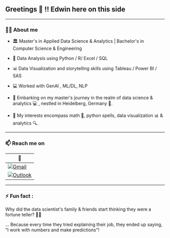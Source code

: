 ## Greetings 👋 !! Edwin here on this side

---

### 🙋‍♂️ About me

- 🏛️ Master's in Applied Data Science & Analytics | Bachelor's in Computer Science & Engineering
- 🔎 Data Analysis using Python / R/ Excel / SQL
- 📊 Data Visualization and storytelling skills using Tableau / Power BI / SAS
- 💻 Worked with GenAI , ML/DL, NLP

- 🚀 Embarking on my master's journey in the realm of data science & analytics 💻 , nestled in Heidelberg, Germany 🏰.

- 👀 My interests encompass math 🧮, python spells, data visualization 📊 & analytics 🔍.


---


### 📫 Reach me on

| 📧 | 
| ------ | 
| [![Gmail](https://img.shields.io/badge/Gmail-ffffff?style=for-the-badge&logo=gmail&logoColor=D14836)](mailto:edwinsamuel2020@gmail.com) |
| [![Outlook](https://img.shields.io/badge/Outlook-ffffff?style=for-the-badge&logo=microsoft-outlook&logoColor=0078D4)](mailto:edwinsamuel2020@outlook.com) |


---


### ⚡ Fun fact :

Why did the data scientist's family & friends start thinking they were a fortune teller? 🧙‍♂️

... Because every time they tried explaining their job, they ended up saying, "I work with numbers and make predictions"!

<!---
edwin-samuel-2020/edwin-samuel-2020 is a ✨ special ✨ repository because its `README.md` (this file) appears on your GitHub profile.
You can click the Preview link to take a look at your changes.
- 💞️ I’m looking to collaborate on ...
## 🌱 I’m currently learning ...

[![outlook_logo](https://github.com/edwin-samuel-2020/Logos/assets/151953389/3cda46bc-b985-4d77-88ae-7082f26a02ff)](mailto:edwinsamuel2020@outlook.com)

<a href="mailto:your-email@gmail.com">
  <img src="https://github.com/edwin-samuel-2020/Logos/assets/151953389/e0316a10-291d-4017-81fe-c1f221416194" alt="gmail_logo" width="80" height="50">
</a>
--->

